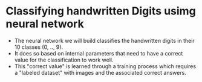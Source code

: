 # Classifying handwritten Digits usimg neural network

* The neural network we will build classifies the handwritten digits in their 10 classes (0, .., 9). 
* It does so based on internal parameters that need to have a correct value for the classification to work well. 
* This "correct value" is learned through a training process which requires a "labeled dataset" with images and the associated correct answers.
